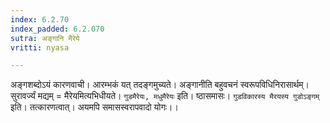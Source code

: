 ```yaml
---
index: 6.2.70
index_padded: 6.2.070
sutra: अङ्गानि मैरेये
vritti: nyasa

---
```

अङ्गशब्दोऽयं कारणवाची। आरम्भकं यत् तदङ्गमुच्यते। अङ्गानीति बहुवचनं स्वरूपविधिनिरासार्थम्। सुरावर्ज्यं मद्यम् = मैरेयमित्यभिधीयते। `गुडमैरेयः, मधुमैरेयः` इति। ष्ठासमासः। `गुडविकारस्य मैरयस्य गुडोऽङ्गम्` इति। तत्कारणत्वात्। अयमपि समासस्वरापवादो योगः।।